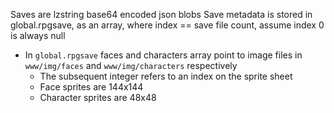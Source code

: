 Saves are lzstring base64 encoded json blobs
Save metadata is stored in global.rpgsave, as an array, where index == save file count, assume index 0 is always null

- In `global.rpgsave` faces and characters array point to image files in `www/img/faces` and `www/img/characters` respectively
    - The subsequent integer refers to an index on the sprite sheet
    - Face sprites are 144x144
    - Character sprites are 48x48
